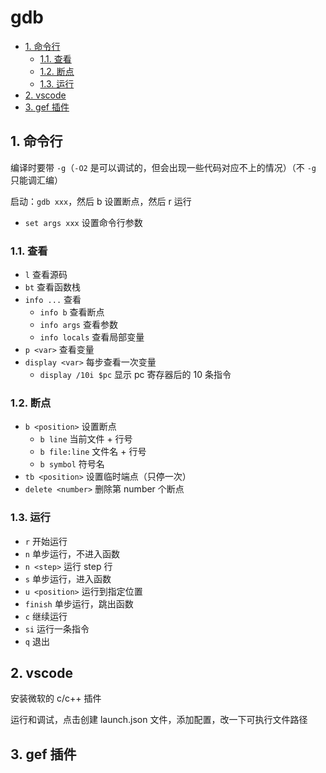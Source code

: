 # gdb

- [1. 命令行](#1-命令行)
  - [1.1. 查看](#11-查看)
  - [1.2. 断点](#12-断点)
  - [1.3. 运行](#13-运行)
- [2. vscode](#2-vscode)
- [3. gef 插件](#3-gef-插件)

## 1. 命令行

编译时要带 `-g`（`-O2` 是可以调试的，但会出现一些代码对应不上的情况）（不 `-g` 只能调汇编）

启动：`gdb xxx`，然后 b 设置断点，然后 r 运行

- `set args xxx` 设置命令行参数

### 1.1. 查看

- `l` 查看源码
- `bt` 查看函数栈
- `info ...` 查看
  - `info b` 查看断点
  - `info args` 查看参数
  - `info locals` 查看局部变量
- `p <var>` 查看变量
- `display <var>` 每步查看一次变量
  - `display /10i $pc` 显示 pc 寄存器后的 10 条指令

### 1.2. 断点

- `b <position>` 设置断点
  - `b line` 当前文件 + 行号
  - `b file:line` 文件名 + 行号
  - `b symbol` 符号名
- `tb <position>` 设置临时端点（只停一次）
- `delete <number>` 删除第 number 个断点

### 1.3. 运行

- `r` 开始运行
- `n` 单步运行，不进入函数
- `n <step>` 运行 step 行
- `s` 单步运行，进入函数
- `u <position>` 运行到指定位置
- `finish` 单步运行，跳出函数
- `c` 继续运行
- `si` 运行一条指令
- `q` 退出

## 2. vscode

安装微软的 c/c++ 插件

运行和调试，点击创建 launch.json 文件，添加配置，改一下可执行文件路径

## 3. gef 插件
